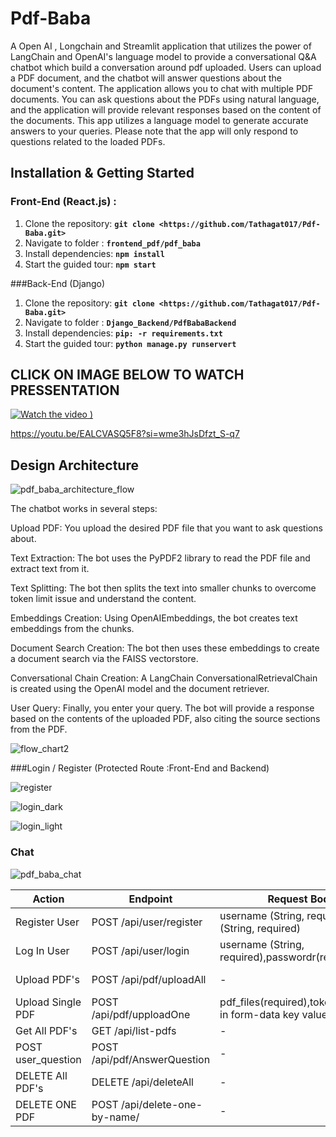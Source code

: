 # Pdf-Baba
A Open AI , Longchain and  Streamlit application that utilizes the power of LangChain and OpenAI's language model to provide a conversational Q&A chatbot which build a conversation around pdf uploaded. Users can upload a PDF document, and the chatbot will answer questions about the document's content. The application allows you to chat with multiple PDF documents. You can ask questions about the PDFs using natural language, and the application will provide relevant responses based on the content of the documents. This app utilizes a language model to generate accurate answers to your queries. Please note that the app will only respond to questions related to the loaded PDFs.

## **Installation & Getting Started**
### Front-End (React.js) :
1. Clone the repository: **`git clone <https://github.com/Tathagat017/Pdf-Baba.git>`**
2. Navigate to folder : **`frontend_pdf/pdf_baba`**
3. Install dependencies: **`npm install`**
4. Start the guided tour: **`npm start`**

###Back-End (Django)
1. Clone the repository: **`git clone <https://github.com/Tathagat017/Pdf-Baba.git>`**
2. Navigate to folder : **`Django_Backend/PdfBabaBackend`**
3. Install dependencies: **`pip: -r requirements.txt`**
4. Start the guided tour: **`python manage.py runservert`**

## CLICK ON IMAGE BELOW TO WATCH PRESSENTATION
[![Watch the video](https://cdn.movavi.io/pages/0012/74/9211a347fc630483f3edf014cde647c0a7669c34.webp)
)](https://vimeo.com/861875160/0104dd27d8?share=copy)

https://youtu.be/EALCVASQ5F8?si=wme3hJsDfzt_S-q7


## Design Architecture
![pdf_baba_architecture_flow](https://github.com/Tathagat017/Pdf-Baba/assets/114250830/9385b5a1-a485-4cd6-8bab-add4ec7981a9)


The chatbot works in several steps:

Upload PDF: You upload the desired PDF file that you want to ask questions about.

Text Extraction: The bot uses the PyPDF2 library to read the PDF file and extract text from it.

Text Splitting: The bot then splits the text into smaller chunks to overcome token limit issue and understand the content.

Embeddings Creation: Using OpenAIEmbeddings, the bot creates text embeddings from the chunks.

Document Search Creation: The bot then uses these embeddings to create a document search via the FAISS vectorstore.

Conversational Chain Creation: A LangChain ConversationalRetrievalChain is created using the OpenAI model and the document retriever.

User Query: Finally, you enter your query. The bot will provide a response based on the contents of the uploaded PDF, also citing the source sections from the PDF.

![flow_chart2](https://github.com/Tathagat017/Pdf-Baba/assets/114250830/b8067abb-fea7-4839-82b5-42a3b9b8bb78)

###Login / Register (Protected Route :Front-End and Backend)

![register](https://github.com/Tathagat017/Pdf-Baba/assets/114250830/f9c0aa76-d386-48dc-a812-b8aeea5402fb)

![login_dark](https://github.com/Tathagat017/Pdf-Baba/assets/114250830/d0498302-a86c-4d10-90e4-f28478de95cd)

![login_light](https://github.com/Tathagat017/Pdf-Baba/assets/114250830/5f438314-91a1-4ef1-8f58-f0c831100b82)

### Chat 

![pdf_baba_chat](https://github.com/Tathagat017/Pdf-Baba/assets/114250830/9af8204a-84ab-4089-8596-3c5ddd83a3ab)


| Action | Endpoint | Request Body | Response |
| --- | --- | --- | --- |
| Register User | POST /api/user/register | username (String, required), email (String, required) | User object with id, username, email |
| Log In User | POST /api/user/login | username (String, required),passwordr(required) | User object with id, username, email, access token |
| Upload PDF's  | POST /api/pdf/uploadAll | - | pdf_files(required),token(required) in form-data key value pair  |
| Upload Single PDF | POST /api/pdf/upploadOne | pdf_files(required),token(required) in form-data key value pair  |
| Get All PDF's | GET /api/list-pdfs | - | Array of pdf_names |
| POST user_question | POST /api/pdf/AnswerQuestion | - | JSON Response with ChatBot Answer |
| DELETE All PDF's | DELETE /api/deleteAll | - | Delete all Pdf's |
| DELETE ONE PDF | POST /api/delete-one-by-name/ | - | pdf_files(required),token(required) in form-data key value pair | - | json response - All instance of file deleted|


